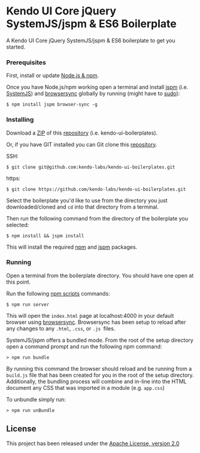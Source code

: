 # Kendo UI Core jQuery SystemJS/jspm & ES6 Boilerplate

A Kendo UI Core jQuery SystemJS/jspm & ES6 boilerplate to get you started.

### Prerequisites

First, install or update [Node.js & npm](https://nodejs.org/).

Once you have Node.js/npm working open a terminal and install [jspm](http://jspm.io/) (i.e. [SystemJS](https://github.com/systemjs/systemjs)) and  [browsersync](https://www.browsersync.io/) globally by running (might have to [sudo](https://support.apple.com/en-us/HT202035)):

```
$ npm install jspm browser-sync -g
```

### Installing

Download a [ZIP](https://github.com/kendo-labs/kendo-ui-boilerplates/archive/master.zip) of this [repository](https://github.com/kendo-labs/kendo-ui-boilerplates) (i.e. kendo-ui-boilerplates).

Or, if you have GIT installed you can Git clone this [repository](https://github.com/kendo-labs/kendo-ui-boilerplates).

SSH:

```
$ git clone git@github.com:kendo-labs/kendo-ui-boilerplates.git
```

https:

```
$ git clone https://github.com/kendo-labs/kendo-ui-boilerplates.git
```

Select the boilerplate you'd like to use from the directory you just downloaded/cloned and `cd` into that directory from a terminal.

Then run the following command from the directory of the boilerplate you selected:

```
$ npm install && jspm install
```

This will install the required [npm](https://www.npmjs.com/) and [jspm](http://jspm.io/) packages.

### Running

Open a terminal from the boilerplate directory. You should have one open at this point.

Run the following [npm scripts](https://docs.npmjs.com/misc/scripts) commands:

```
$ npm run server
```

This will open the `index.html` page at localhost:4000 in your default browser using [browsersync](https://www.browsersync.io/). Browsersync has been setup to reload after any changes to any `.html`, `.css`, or `.js `files.

SystemJS/jspm offers a bundled mode. From the root of the setup directory open a command prompt and run the following npm command:

```
> npm run bundle
```

By running this command the browser should reload and be running from a `build.js` file that has been created for you in the root of the setup directory. Additionally, the bundling process will combine and in-line into the HTML document any CSS that was imported in a module (e.g. `app.css`)

To unbundle simply run:

```
> npm run unBundle
```

## License

This project has been released under the [Apache License, version 2.0](http://www.apache.org/licenses/LICENSE-2.0.html)
